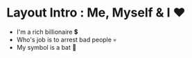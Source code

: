 # Layout Intro : Me, Myself & I ❤️

* I'm a rich billionaire 💲
* Who's job is to arrest bad people 💀 
* My symbol is a bat 🦇
